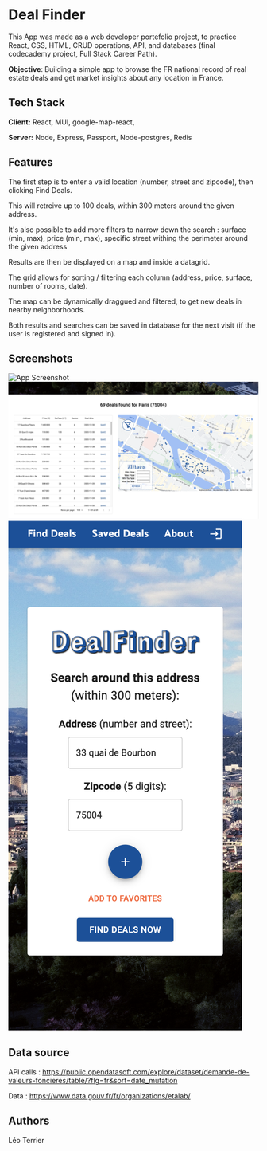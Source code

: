 
# Deal Finder

This App was made as a web developer portefolio project, to practice React, CSS, HTML, CRUD operations, API, and databases (final codecademy project, Full Stack Career Path). 

**Objective**: Building a simple app to browse the FR national record of real estate deals and get market insights about any location in France.  


## Tech Stack

**Client:** React, MUI, google-map-react, 

**Server:** Node, Express, Passport, Node-postgres, Redis


## Features
The first step is to enter a valid location (number, street and zipcode), then clicking Find Deals. 

This will retreive up to 100 deals, within 300 meters around the given address. 

It's also possible to add more filters to narrow down the search : surface (min, max), price (min, max), specific street withing the perimeter around the given address

Results are then be displayed on a map and inside a datagrid.

The grid allows for sorting / filtering each column (address, price, surface, number of rooms, date).

The map can be dynamically draggued and filtered, to get new deals in nearby neighborhoods. 

Both results and searches can be saved in database for the next visit (if the user is registered and signed in). 


## Screenshots

![App Screenshot](https://github.com/leo-terrier/dealfinder/blob/master/screenshots/screenshot-1.png?raw=true)
![App Screenshot](https://github.com/leo-terrier/dealfinder/blob/master/screenshots/screenshot-2.png?raw=true)
![App Screenshot](https://github.com/leo-terrier/dealfinder/blob/master/screenshots/screenshot-3.png?raw=true)

## Data source

API calls : https://public.opendatasoft.com/explore/dataset/demande-de-valeurs-foncieres/table/?flg=fr&sort=date_mutation

Data : https://www.data.gouv.fr/fr/organizations/etalab/

## Authors

Léo Terrier
